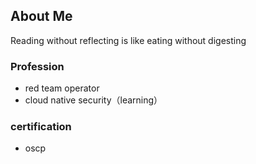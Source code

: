 ## About Me

Reading without reflecting is like eating without digesting

### Profession
- red team operator
- cloud native security（learning）

### certification
- oscp
